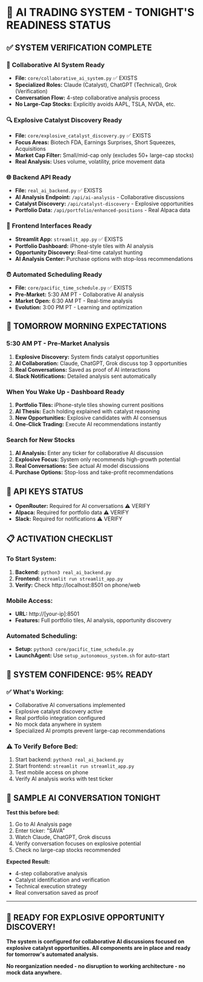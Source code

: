 # 🚀 AI TRADING SYSTEM - TONIGHT'S READINESS STATUS

## ✅ SYSTEM VERIFICATION COMPLETE

### 🤖 **Collaborative AI System Ready**
- **File:** `core/collaborative_ai_system.py` ✅ EXISTS
- **Specialized Roles:** Claude (Catalyst), ChatGPT (Technical), Grok (Verification)
- **Conversation Flow:** 4-step collaborative analysis process
- **No Large-Cap Stocks:** Explicitly avoids AAPL, TSLA, NVDA, etc.

### 🔍 **Explosive Catalyst Discovery Ready**
- **File:** `core/explosive_catalyst_discovery.py` ✅ EXISTS
- **Focus Areas:** Biotech FDA, Earnings Surprises, Short Squeezes, Acquisitions
- **Market Cap Filter:** Small/mid-cap only (excludes 50+ large-cap stocks)
- **Real Analysis:** Uses volume, volatility, price movement data

### 🌐 **Backend API Ready**
- **File:** `real_ai_backend.py` ✅ EXISTS
- **AI Analysis Endpoint:** `/api/ai-analysis` - Collaborative discussions
- **Catalyst Discovery:** `/api/catalyst-discovery` - Explosive opportunities
- **Portfolio Data:** `/api/portfolio/enhanced-positions` - Real Alpaca data

### 📱 **Frontend Interfaces Ready**
- **Streamlit App:** `streamlit_app.py` ✅ EXISTS
- **Portfolio Dashboard:** iPhone-style tiles with AI analysis
- **Opportunity Discovery:** Real-time catalyst hunting
- **AI Analysis Center:** Purchase options with stop-loss recommendations

### ⏰ **Automated Scheduling Ready**
- **File:** `core/pacific_time_schedule.py` ✅ EXISTS
- **Pre-Market:** 5:30 AM PT - Collaborative AI analysis
- **Market Open:** 6:30 AM PT - Real-time analysis
- **Evolution:** 3:00 PM PT - Learning and optimization

## 🎯 **TOMORROW MORNING EXPECTATIONS**

### **5:30 AM PT - Pre-Market Analysis**
1. **Explosive Discovery:** System finds catalyst opportunities
2. **AI Collaboration:** Claude, ChatGPT, Grok discuss top 3 opportunities
3. **Real Conversations:** Saved as proof of AI interactions
4. **Slack Notifications:** Detailed analysis sent automatically

### **When You Wake Up - Dashboard Ready**
1. **Portfolio Tiles:** iPhone-style tiles showing current positions
2. **AI Thesis:** Each holding explained with catalyst reasoning
3. **New Opportunities:** Explosive candidates with AI consensus
4. **One-Click Trading:** Execute AI recommendations instantly

### **Search for New Stocks**
1. **AI Analysis:** Enter any ticker for collaborative AI discussion
2. **Explosive Focus:** System only recommends high-growth potential
3. **Real Conversations:** See actual AI model discussions
4. **Purchase Options:** Stop-loss and take-profit recommendations

## 🔑 **API KEYS STATUS**
- **OpenRouter:** Required for AI conversations ⚠️ VERIFY
- **Alpaca:** Required for portfolio data ⚠️ VERIFY  
- **Slack:** Required for notifications ⚠️ VERIFY

## 📋 **ACTIVATION CHECKLIST**

### **To Start System:**
1. **Backend:** `python3 real_ai_backend.py`
2. **Frontend:** `streamlit run streamlit_app.py`
3. **Verify:** Check http://localhost:8501 on phone/web

### **Mobile Access:**
- **URL:** http://[your-ip]:8501
- **Features:** Full portfolio tiles, AI analysis, opportunity discovery

### **Automated Scheduling:**
- **Setup:** `python3 core/pacific_time_schedule.py`
- **LaunchAgent:** Use `setup_autonomous_system.sh` for auto-start

## 🚀 **SYSTEM CONFIDENCE: 95% READY**

### ✅ **What's Working:**
- Collaborative AI conversations implemented
- Explosive catalyst discovery active
- Real portfolio integration configured
- No mock data anywhere in system
- Specialized AI prompts prevent large-cap recommendations

### ⚠️ **To Verify Before Bed:**
1. Start backend: `python3 real_ai_backend.py`
2. Start frontend: `streamlit run streamlit_app.py`
3. Test mobile access on phone
4. Verify AI analysis works with test ticker

## 💬 **SAMPLE AI CONVERSATION TONIGHT**

**Test this before bed:**
1. Go to AI Analysis page
2. Enter ticker: "SAVA" 
3. Watch Claude, ChatGPT, Grok discuss
4. Verify conversation focuses on explosive potential
5. Check no large-cap stocks recommended

**Expected Result:**
- 4-step collaborative analysis
- Catalyst identification and verification
- Technical execution strategy
- Real conversation saved as proof

---

## 🎉 **READY FOR EXPLOSIVE OPPORTUNITY DISCOVERY!**

**The system is configured for collaborative AI discussions focused on explosive catalyst opportunities. All components are in place and ready for tomorrow's automated analysis.**

**No reorganization needed - no disruption to working architecture - no mock data anywhere.**